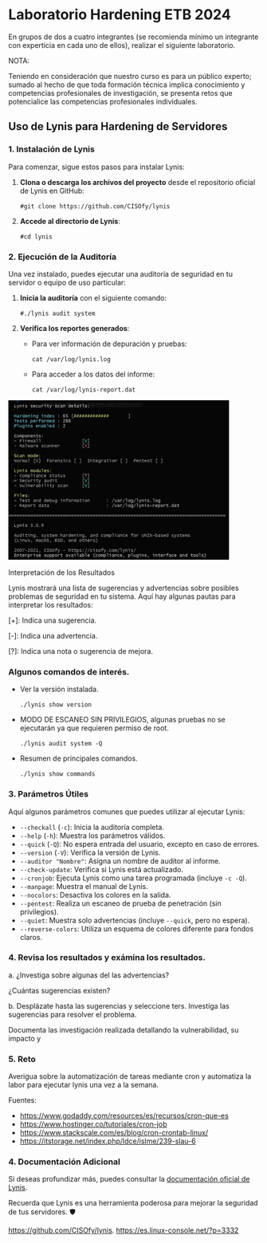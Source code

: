 # Laboratorio Hardening ETB 2024

En grupos de dos a cuatro integrantes (se recomienda mínimo un integrante con experticia en cada uno de ellos), realizar el siguiente laboratorio. 

NOTA: 

Teniendo en consideración que nuestro curso es para un público experto; sumado al hecho de que toda formación técnica implica conocimiento y competencias profesionales de investigación, se presenta retos que potencialice las competencias profesionales individuales.   


## Uso de Lynis para Hardening de Servidores

### 1. Instalación de Lynis
Para comenzar, sigue estos pasos para instalar Lynis:

1. **Clona o descarga los archivos del proyecto** desde el repositorio oficial de Lynis en GitHub:
   ```
   #git clone https://github.com/CISOfy/lynis
   ```

2. **Accede al directorio de Lynis**:
   ```
   #cd lynis
   ```

### 2. Ejecución de la Auditoría
Una vez instalado, puedes ejecutar una auditoría de seguridad en tu servidor o equipo de uso particular:

1. **Inicia la auditoría** con el siguiente comando:
   ```
   #./lynis audit system
   ```

2. **Verifica los reportes generados**:
   - Para ver información de depuración y pruebas:
     ```
     cat /var/log/lynis.log
     ```
   - Para acceder a los datos del informe:
     ```
     cat /var/log/lynis-report.dat
     ```

![lynis](https://github.com/jaiderospina/CIBERSEGURIDAD_ETB/blob/main/images/REPOS/Lynis%20(Phone).png)

Interpretación de los Resultados

Lynis mostrará una lista de sugerencias y advertencias sobre posibles problemas de seguridad en tu sistema. Aquí hay algunas pautas para interpretar los resultados:

[+]: Indica una sugerencia.

[-]: Indica una advertencia.

[?]: Indica una nota o sugerencia de mejora.


###  Algunos comandos de interés.

 - Ver la versión instalada.

    ```
    ./lynis show version
    ```
 - MODO DE ESCANEO SIN PRIVILEGIOS, algunas pruebas no se ejecutarán ya que requieren permiso de root.
   
    ```
    ./lynis audit system -Q
    ```
 - Resumen de principales comandos. 
   
    ```
    ./lynis show commands
    ```

### 3. Parámetros Útiles
Aquí algunos parámetros comunes que puedes utilizar al ejecutar Lynis:

- `--checkall` (`-c`): Inicia la auditoría completa.
- `--help` (`-h`): Muestra los parámetros válidos.
- `--quick` (`-Q`): No espera entrada del usuario, excepto en caso de errores.
- `--version` (`-V`): Verifica la versión de Lynis.
- `--auditor "Nombre"`: Asigna un nombre de auditor al informe.
- `--check-update`: Verifica si Lynis está actualizado.
- `--cronjob`: Ejecuta Lynis como una tarea programada (incluye `-c -Q`).
- `--manpage`: Muestra el manual de Lynis.
- `--nocolors`: Desactiva los colores en la salida.
- `--pentest`: Realiza un escaneo de prueba de penetración (sin privilegios).
- `--quiet`: Muestra solo advertencias (incluye `--quick`, pero no espera).
- `--reverse-colors`: Utiliza un esquema de colores diferente para fondos claros.


###  4. Revisa los resultados y exámina los resultados.

a. ¿Investiga sobre algunas  del las advertencias?

¿Cuántas sugerencias existen?

b. Desplázate hasta las sugerencias y seleccione ters. Investiga las sugerencias para resolver el problema.

Documenta las investigación realizada detallando la vulnerabilidad, su impacto y 

###  5. Reto

Averigua sobre la automatización de tareas mediante cron y automatiza la labor para ejecutar lynis una vez a la semana.
    
   Fuentes:
   -  https://www.godaddy.com/resources/es/recursos/cron-que-es
   -  https://www.hostinger.co/tutoriales/cron-job
   -  https://www.stackscale.com/es/blog/cron-crontab-linux/
   -  https://itstorage.net/index.php/ldce/islme/239-slau-6

### 4. Documentación Adicional
Si deseas profundizar más, puedes consultar la [documentación oficial de Lynis](https://github.com/CISOfy/lynis).

Recuerda que Lynis es una herramienta poderosa para mejorar la seguridad de tus servidores. 🛡️

https://github.com/CISOfy/lynis.
https://es.linux-console.net/?p=3332
